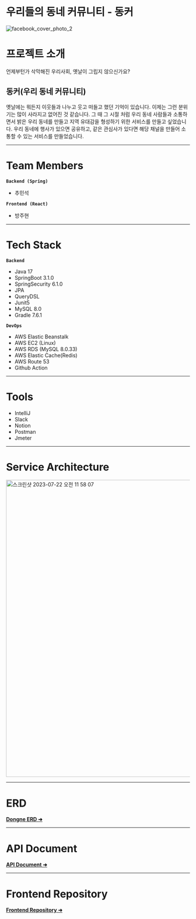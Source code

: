 # 우리들의 동네 커뮤니티 -  동커

![facebook_cover_photo_2](https://github.com/cms02/dongne-be/assets/66512686/97f92cb4-e690-42c1-88d9-795192bf5077)

# 프로젝트 소개

언제부턴가 삭막해진 우리사회, 옛날이 그립지 않으신가요?

## 동커(우리 동네 커뮤니티)

옛날에는 뭐든지 이웃들과 나누고 웃고 떠들고 했던 기억이 있습니다. 이제는 그런 분위기는 많이 사라지고 없어진 것 같습니다. 
그 때 그 시절 처럼 우리 동네 사람들과 소통하면서 밝은 우리 동네를 만들고 지역 유대감을 형성하기 위한 서비스를 만들고 싶었습니다.
우리 동네에 행사가 있으면 공유하고, 같은 관심사가 있다면 해당 채널을 만들어 소통할 수 있는 서비스를 만들었습니다.

---

# Team Members

**`Backend (Spring)`**
- 추민석

**`Frontend (React)`**
- 방주현

---

# Tech Stack
**`Backend`**
- Java 17
- SpringBoot 3.1.0
- SpringSecurity 6.1.0
- JPA
- QueryDSL
- Junit5
- MySQL 8.0
- Gradle 7.6.1

**`DevOps`**
- AWS Elastic Beanstalk
- AWS EC2 (Linux)
- AWS RDS (MySQL 8.0.33)
- AWS Elastic Cache(Redis)
- AWS Route 53
- Github Action

---

# Tools
- IntelliJ
- Slack
- Notion
- Postman
- Jmeter

---

# Service Architecture
<img width="812" alt="스크린샷 2023-07-22 오전 11 58 07" src="https://github.com/cms02/dongne-be/assets/66512686/406cf1a2-03ca-4561-8aa9-d50c5b4fc7d5">




---

# ERD
[<b>Dongne ERD ➜️](https://github.com/cms02/dongne-be/wiki/Dongne-ERD)

---

# API Document
[<b>API Document ➜️](https://documenter.getpostman.com/view/14101565/2s93zCagk4)

---

# Frontend Repository
[<b>Frontend Repository ➜️](https://github.com/arkhyeon/dongne-fe)











